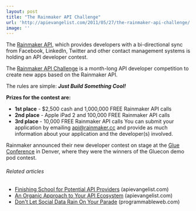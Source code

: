 ```yaml
---
layout: post
title: "The Rainmaker API Challenge"
url: 'http://apievangelist.com/2011/05/27/the-rainmaker-api-challenge/'
image: ''
---
```


<img class="c1" src="http://kinlane-productions.s3.amazonaws.com/api-evangelist/rainmaker-api-logo.png" alt="" align="right" />The [Rainmaker API][1], which provides developers with a bi-directional sync from Facebook, LinkedIn, Twitter and other contact management systems is holding an API developer contest.

The [Rainmaker API Challenge][2] is a month-long API developer competition to create new apps based on the Rainmaker API.

The rules are simple: _**Just Build Something Cool!**_

**Prizes for the contest are:**

  * **1st place** \- $2,500 cash and 1,000,000 FREE Rainmaker API calls
  * **2nd place** \- Apple iPad 2 and 100,000 FREE Rainmaker API calls
  * **3rd place** \- 10,000 FREE Rainmaker API calls
You can submit your application by emailing [api@rainmaker.cc][3] and provide as much information about your application and the developer(s) involved.

Rainmaker announced their new developer contest on stage at the [Glue Conference][4] in Denver, where they were the winners of the Gluecon demo pod contest.

######  Related articles

  * [Finishing School for Potential API Providers][5] (apievangelist.com)
  * [An Organic Approach to Your API Ecosystem][6] (apievangelist.com)
  * [Don't Let Social Data Rain On Your Parade][7] (programmableweb.com)

   [1]: http://rainmaker.cc/ (Rainmaker API)
   [2]: http://rainmaker.cc/challenge/ (Rainmaker API Challenge)
   [3]: mailto:api@rainmaker.cc
   [4]: http://gluecon.com/2011/ (Glue Conference)
   [5]: http://blog.apievangelist.com/2011/05/24/finishing-school-for-potential-api-providers/
   [6]: http://blog.apievangelist.com/2011/04/12/an-organic-approach-to-your-api-ecosystem/
   [7]: http://blog.programmableweb.com/2011/04/20/dont-let-social-data-rain-on-your-parade/
